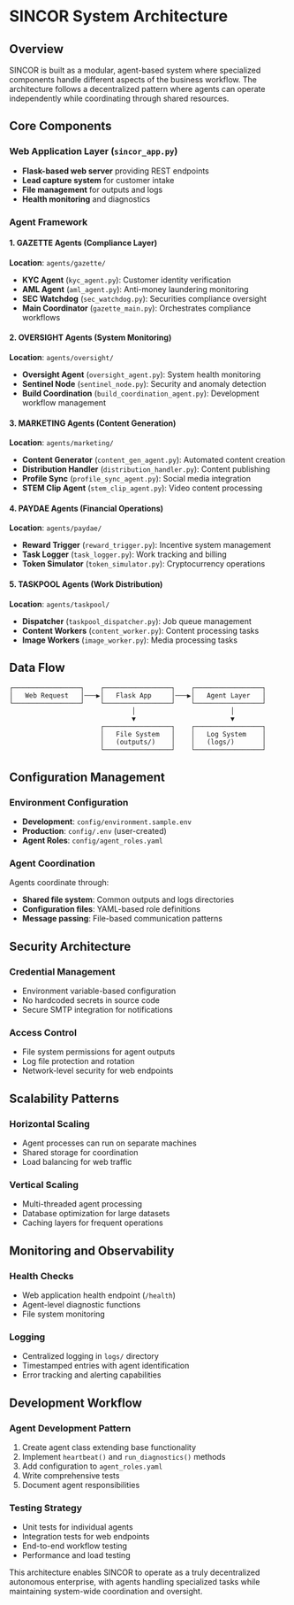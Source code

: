# SINCOR System Architecture

## Overview

SINCOR is built as a modular, agent-based system where specialized components handle different aspects of the business workflow. The architecture follows a decentralized pattern where agents can operate independently while coordinating through shared resources.

## Core Components

### Web Application Layer (`sincor_app.py`)
- **Flask-based web server** providing REST endpoints
- **Lead capture system** for customer intake
- **File management** for outputs and logs
- **Health monitoring** and diagnostics

### Agent Framework

#### 1. GAZETTE Agents (Compliance Layer)
**Location**: `agents/gazette/`

- **KYC Agent** (`kyc_agent.py`): Customer identity verification
- **AML Agent** (`aml_agent.py`): Anti-money laundering monitoring  
- **SEC Watchdog** (`sec_watchdog.py`): Securities compliance oversight
- **Main Coordinator** (`gazette_main.py`): Orchestrates compliance workflows

#### 2. OVERSIGHT Agents (System Monitoring)
**Location**: `agents/oversight/`

- **Oversight Agent** (`oversight_agent.py`): System health monitoring
- **Sentinel Node** (`sentinel_node.py`): Security and anomaly detection
- **Build Coordination** (`build_coordination_agent.py`): Development workflow management

#### 3. MARKETING Agents (Content Generation)
**Location**: `agents/marketing/`

- **Content Generator** (`content_gen_agent.py`): Automated content creation
- **Distribution Handler** (`distribution_handler.py`): Content publishing
- **Profile Sync** (`profile_sync_agent.py`): Social media integration
- **STEM Clip Agent** (`stem_clip_agent.py`): Video content processing

#### 4. PAYDAE Agents (Financial Operations)
**Location**: `agents/paydae/`

- **Reward Trigger** (`reward_trigger.py`): Incentive system management
- **Task Logger** (`task_logger.py`): Work tracking and billing
- **Token Simulator** (`token_simulator.py`): Cryptocurrency operations

#### 5. TASKPOOL Agents (Work Distribution)
**Location**: `agents/taskpool/`

- **Dispatcher** (`taskpool_dispatcher.py`): Job queue management
- **Content Workers** (`content_worker.py`): Content processing tasks
- **Image Workers** (`image_worker.py`): Media processing tasks

## Data Flow

```
┌─────────────────┐    ┌─────────────────┐    ┌─────────────────┐
│   Web Request   │───▶│   Flask App     │───▶│   Agent Layer   │
└─────────────────┘    └─────────────────┘    └─────────────────┘
                               │                        │
                               ▼                        ▼
                       ┌─────────────────┐    ┌─────────────────┐
                       │   File System   │    │   Log System    │
                       │   (outputs/)    │    │   (logs/)       │
                       └─────────────────┘    └─────────────────┘
```

## Configuration Management

### Environment Configuration
- **Development**: `config/environment.sample.env`
- **Production**: `config/.env` (user-created)
- **Agent Roles**: `config/agent_roles.yaml`

### Agent Coordination
Agents coordinate through:
- **Shared file system**: Common outputs and logs directories
- **Configuration files**: YAML-based role definitions
- **Message passing**: File-based communication patterns

## Security Architecture

### Credential Management
- Environment variable-based configuration
- No hardcoded secrets in source code
- Secure SMTP integration for notifications

### Access Control
- File system permissions for agent outputs
- Log file protection and rotation
- Network-level security for web endpoints

## Scalability Patterns

### Horizontal Scaling
- Agent processes can run on separate machines
- Shared storage for coordination
- Load balancing for web traffic

### Vertical Scaling
- Multi-threaded agent processing
- Database optimization for large datasets
- Caching layers for frequent operations

## Monitoring and Observability

### Health Checks
- Web application health endpoint (`/health`)
- Agent-level diagnostic functions
- File system monitoring

### Logging
- Centralized logging in `logs/` directory
- Timestamped entries with agent identification
- Error tracking and alerting capabilities

## Development Workflow

### Agent Development Pattern
1. Create agent class extending base functionality
2. Implement `heartbeat()` and `run_diagnostics()` methods
3. Add configuration to `agent_roles.yaml`
4. Write comprehensive tests
5. Document agent responsibilities

### Testing Strategy
- Unit tests for individual agents
- Integration tests for web endpoints
- End-to-end workflow testing
- Performance and load testing

This architecture enables SINCOR to operate as a truly decentralized autonomous enterprise, with agents handling specialized tasks while maintaining system-wide coordination and oversight.